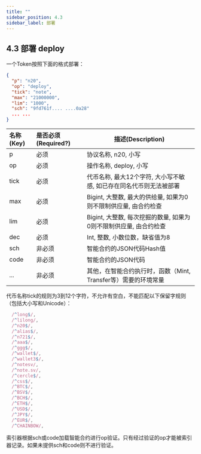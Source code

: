 ```yaml
---
title: ""
sidebar_position: 4.3
sidebar_label: 部署
---
```


## 4.3 部署 deploy

一个Token按照下面的格式部署：

```json
{
  "p": "n20",
  "op": "deploy",
  "tick": "note",
  "max": "21000000",
  "lim": "1000",
  "sch": "9fd761f.... ....0a28"
  ... ...
}
```

| 名称(Key) | 是否必须(Required?) | 描述(Description) |
| :--- | :--- | --- |
| p | 必须 | 协议名称, n20, 小写 |
| op | 必须 | 操作名称, deploy, 小写 |
| tick | 必须 | 代币名称, 最大12个字符, 大小写不敏感, 如已存在同名代币则无法被部署 |
| max | 必须 | Bigint, 大整数, 最大的供给量, 如果为0则不限制供应量, 由合约检查 |
| lim | 必须 | Bigint, 大整数, 每次挖掘的数量, 如果为0则不限制供应量, 由合约检查 |
| dec | 必须 | Int, 整数, 小数位数，缺省值为8 |
| sch | 非必须 | 智能合约的JSON代码Hash值 |
| code | 非必须 | 智能合约的JSON代码 |
| ... | 非必须 | 其他，在智能合约执行时，函数（Mint, Transfer等）需要的环境常量 |

代币名称tick的规则为3到12个字符，不允许有空白，不能匹配以下保留字规则（包括大小写和Unicode）：

```typescript
  /^long$/, 
  /^lilong/,
  /^n20$/,
  /^alias$/,
  /^n721$/,
  /^aaa$/,
  /^ggg$/,
  /^wallet$/,
  /^wallet3$/,
  /^notesv/,
  /^note.sv/,
  /^cercle$/,
  /^css$/,
  /^BTC$/,
  /^BSV$/,
  /^BCH$/,
  /^ETH$/,
  /^USD$/,
  /^JPY$/,
  /^EUR$/,
  /^CHAINBOW/,
```

索引器根据sch或code加载智能合约进行op验证。只有经过验证的op才能被索引器记录。如果未提供sch和code则不进行验证。
